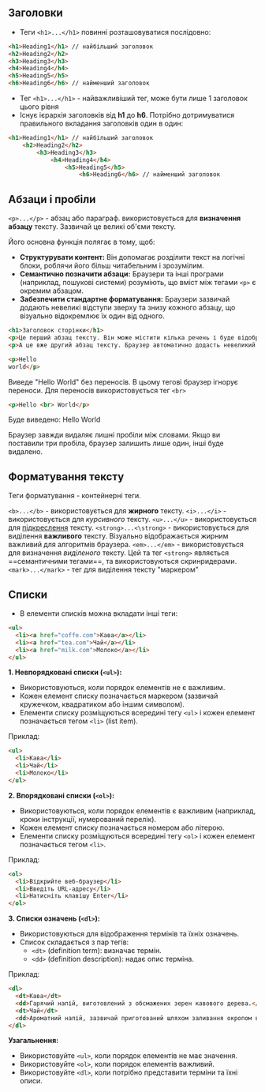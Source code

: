 ## Заголовки 

- Теги `<h1>...</h1>` повинні розташовуватися послідовно:
```html
<h1>Heading1</h1> // найбільший заголовок 
<h2>Heading2</h2>
<h3>Heading3</h3>
<h4>Heading4</h4>
<h5>Heading5</h5>
<h6>Heading6</h6> // найменший заголовок 
```
- Тег `<h1>...</h1>` - найважливіший тег, може бути лише 1 заголовок цього рівня
- Існує ієрархія заголовків від **h1** до **h6**. Потрібно дотримуватися правильного вкладання заголовків один в один:
```html
<h1>Heading1</h1> // найбільший заголовок 
	<h2>Heading2</h2>
		<h3>Heading3</h3>
			<h4>Heading4</h4>
				<h5>Heading5</h5>
					<h6>Heading6</h6> // найменший заголовок 
```

## Абзаци і пробіли 
`<p>...</p>` - абзац або параграф. використовується для **визначення абзацу** тексту. Зазвичай це великі об'єми тексту.

Його основна функція полягає в тому, щоб:
- **Структурувати контент:** Він допомагає розділити текст на логічні блоки, роблячи його більш читабельним і зрозумілим.
- **Семантично позначити абзаци:** Браузери та інші програми (наприклад, пошукові системи) розуміють, що вміст між тегами `<p>` є окремим абзацом.
- **Забезпечити стандартне форматування:** Браузери зазвичай додають невеликі відступи зверху та знизу кожного абзацу, що візуально відокремлює їх один від одного.
```html
<h1>Заголовок сторінки</h1> 
<p>Це перший абзац тексту. Він може містити кілька речень і буде відображатися як окремий блок.</p> 
<p>А це вже другий абзац тексту. Браузер автоматично додасть невеликий проміжок між цими двома абзацами.</p>
```

```html
<p>Hello
world</p>
```
Виведе "Hello World" без переносів. В цьому тегові браузер ігнорує переноси. Для переносів використовується тег `<br>`
```html
<p>Hello <br> World</p>
```
Буде виведено:
Hello 
World

Браузер завжди видаляє лишні пробіли між словами. Якщо ви поставили три пробіла, браузер залишить лише один, інші буде видалено.
## Форматування тексту 

Теги форматування - контейнерні теги.

`<b>...</b>` - використовується для <b>жирного</b> тексту.
`<i>...</i>` - використовується для <i>курсивного </i> тексту.
`<u>...</u>` - використовується для <u>підкреслення</u> тексту.
`<strong>...<\strong>` - використовується для виділення <strong>важливого</strong> тексту. Візуально відображається жирним важливий для алгоритмів браузера.
`<em>...</em>` - використовується для визначення <em>виділеного</em> тексту. Цей та тег `<strong>` являється ==семантичними тегами==, та використовуються скринридерами.
`<mark>...</mark>` - тег для виділення тексту "маркером"

## Списки

- В елементи списків можна вкладати інші теги:
```html
<ul>
  <li><a href="coffe.com">Кава</a></li>
  <li><a href="tea.com">Чай</a></li>
  <li><a href="milk.com">Молоко</a></li>
</ul>
```
**1. Невпорядковані списки (`<ul>`):**

- Використовуються, коли порядок елементів не є важливим.
- Кожен елемент списку позначається маркером (зазвичай кружечком, квадратиком або іншим символом).
- Елементи списку розміщуються всередині тегу `<ul>` і кожен елемент позначається тегом `<li>` (list item).

Приклад:
```html
<ul>
  <li>Кава</li>
  <li>Чай</li>
  <li>Молоко</li>
</ul>
```

**2. Впорядковані списки (`<ol>`):**

- Використовуються, коли порядок елементів є важливим (наприклад, кроки інструкції, нумерований перелік).
- Кожен елемент списку позначається номером або літерою.
- Елементи списку розміщуються всередині тегу `<ol>` і кожен елемент позначається тегом `<li>`.

Приклад:
```html
<ol>
  <li>Відкрийте веб-браузер</li>
  <li>Введіть URL-адресу</li>
  <li>Натисніть клавішу Enter</li>
</ol>
```

**3. Списки означень (`<dl>`):**

- Використовуються для відображення термінів та їхніх означень.
- Список складається з пар тегів:
    - `<dt>` (definition term): визначає термін.
    - `<dd>` (definition description): надає опис терміна.
    
Приклад:
```html
<dl>
  <dt>Кава</dt>
  <dd>Гарячий напій, виготовлений з обсмажених зерен кавового дерева.</dd>
  <dt>Чай</dt>
  <dd>Ароматний напій, зазвичай приготований шляхом заливання окропом висушеного листя чайного куща.</dd>
</dl>
```

**Узагальнення:**

- Використовуйте `<ul>`, коли порядок елементів не має значення.
- Використовуйте `<ol>`, коли порядок елементів важливий.
- Використовуйте `<dl>`, коли потрібно представити терміни та їхні описи.